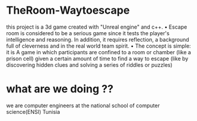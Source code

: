 # TheRoom-Waytoescape
this project is a 3d game created with "Unreal engine" and c++. • Escape room is considered to be a serious game since it tests the player's intelligence and reasoning. In addition, it requires reflection, a background full of cleverness and in the real world team spirit. • The concept is simple: it is A game in which participants are confined to a room or chamber (like a prison cell) given a certain amount of time to find a way to escape (like by discovering hidden clues and solving a series of riddles or puzzles)
# what are we doing ?? 
we are computer engineers at the national school of computer science(ENSI) Tunisia
